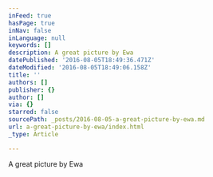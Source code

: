 ```yaml
---
inFeed: true
hasPage: true
inNav: false
inLanguage: null
keywords: []
description: A great picture by Ewa
datePublished: '2016-08-05T18:49:36.471Z'
dateModified: '2016-08-05T18:49:06.158Z'
title: ''
authors: []
publisher: {}
author: []
via: {}
starred: false
sourcePath: _posts/2016-08-05-a-great-picture-by-ewa.md
url: a-great-picture-by-ewa/index.html
_type: Article

---
```

A great picture by Ewa